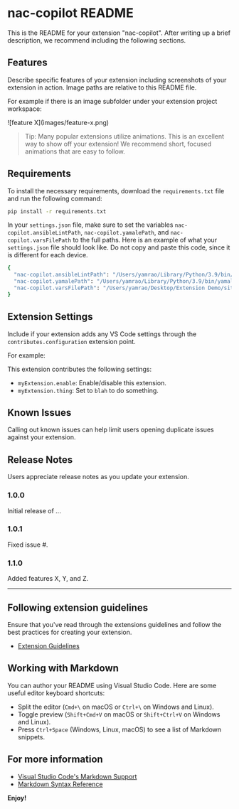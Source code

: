 # nac-copilot README

This is the README for your extension "nac-copilot". After writing up a brief description, we recommend including the following sections.

## Features

Describe specific features of your extension including screenshots of your extension in action. Image paths are relative to this README file.

For example if there is an image subfolder under your extension project workspace:

\!\[feature X\]\(images/feature-x.png\)

> Tip: Many popular extensions utilize animations. This is an excellent way to show off your extension! We recommend short, focused animations that are easy to follow.

## Requirements

To install the necessary requirements, download the `requirements.txt` file and run the following command:
```bash
pip install -r requirements.txt
```

In your `settings.json` file, make sure to set the variables `nac-copilot.ansibleLintPath`, `nac-copilot.yamalePath`, and `nac-copilot.varsFilePath` to the full paths.
Here is an example of what your `settings.json` file should look like. Do not copy and paste this code, since it is different for each device.
```bash
{
  "nac-copilot.ansibleLintPath": "/Users/yamrao/Library/Python/3.9/bin/ansible-lint",
  "nac-copilot.yamalePath": "/Users/yamrao/Library/Python/3.9/bin/yamale",
  "nac-copilot.varsFilePath": "/Users/yamrao/Desktop/Extension Demo/site_hierarchy/vars/site_hierarchy_design_vars.yml"
}
```

## Extension Settings

Include if your extension adds any VS Code settings through the `contributes.configuration` extension point.

For example:

This extension contributes the following settings:

* `myExtension.enable`: Enable/disable this extension.
* `myExtension.thing`: Set to `blah` to do something.

## Known Issues

Calling out known issues can help limit users opening duplicate issues against your extension.

## Release Notes

Users appreciate release notes as you update your extension.

### 1.0.0

Initial release of ...

### 1.0.1

Fixed issue #.

### 1.1.0

Added features X, Y, and Z.

---

## Following extension guidelines

Ensure that you've read through the extensions guidelines and follow the best practices for creating your extension.

* [Extension Guidelines](https://code.visualstudio.com/api/references/extension-guidelines)

## Working with Markdown

You can author your README using Visual Studio Code. Here are some useful editor keyboard shortcuts:

* Split the editor (`Cmd+\` on macOS or `Ctrl+\` on Windows and Linux).
* Toggle preview (`Shift+Cmd+V` on macOS or `Shift+Ctrl+V` on Windows and Linux).
* Press `Ctrl+Space` (Windows, Linux, macOS) to see a list of Markdown snippets.

## For more information

* [Visual Studio Code's Markdown Support](http://code.visualstudio.com/docs/languages/markdown)
* [Markdown Syntax Reference](https://help.github.com/articles/markdown-basics/)

**Enjoy!**

